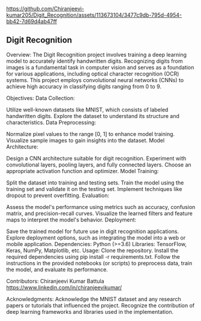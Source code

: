 https://github.com/Chiranjeevi-kumar205/Digit_Recognition/assets/113673104/3477c9db-795d-4954-bb42-7d69d4ab47ff

## Digit Recognition

Overview:
The Digit Recognition project involves training a deep learning model to accurately identify handwritten digits. Recognizing digits from images is a fundamental task in computer vision and serves as a foundation for various applications, including optical character recognition (OCR) systems. This project employs convolutional neural networks (CNNs) to achieve high accuracy in classifying digits ranging from 0 to 9.

Objectives:
Data Collection:

Utilize well-known datasets like MNIST, which consists of labeled handwritten digits.
Explore the dataset to understand its structure and characteristics.
Data Preprocessing:

Normalize pixel values to the range [0, 1] to enhance model training.
Visualize sample images to gain insights into the dataset.
Model Architecture:

Design a CNN architecture suitable for digit recognition.
Experiment with convolutional layers, pooling layers, and fully connected layers.
Choose an appropriate activation function and optimizer.
Model Training:

Split the dataset into training and testing sets.
Train the model using the training set and validate it on the testing set.
Implement techniques like dropout to prevent overfitting.
Evaluation:

Assess the model's performance using metrics such as accuracy, confusion matrix, and precision-recall curves.
Visualize the learned filters and feature maps to interpret the model's behavior.
Deployment:

Save the trained model for future use in digit recognition applications.
Explore deployment options, such as integrating the model into a web or mobile application.
Dependencies:
Python (>=3.6)
Libraries: TensorFlow, Keras, NumPy, Matplotlib, etc.
Usage:
Clone the repository.
Install the required dependencies using pip install -r requirements.txt.
Follow the instructions in the provided notebooks (or scripts) to preprocess data, train the model, and evaluate its performance.

Contributors:
Chiranjeevi Kumar Battula
https://www.linkedin.com/in/chiranjeevikumar/

Acknowledgments:
Acknowledge the MNIST dataset and any research papers or tutorials that influenced the project.
Recognize the contribution of deep learning frameworks and libraries used in the implementation.
